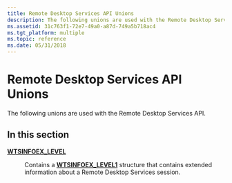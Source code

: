 ```yaml
---
title: Remote Desktop Services API Unions
description: The following unions are used with the Remote Desktop Services API.
ms.assetid: 31c763f1-72e7-49a0-a87d-749a5b718ac4
ms.tgt_platform: multiple
ms.topic: reference
ms.date: 05/31/2018
---
```


# Remote Desktop Services API Unions

The following unions are used with the Remote Desktop Services API.

## In this section

<dl> <dt>

[**WTSINFOEX\_LEVEL**](/windows/desktop/api/Wtsapi32/ns-wtsapi32-wtsinfoex_level_a)
</dt> <dd>

Contains a [**WTSINFOEX\_LEVEL1**](/windows/desktop/api/Wtsapi32/ns-wtsapi32-wtsinfoex_level1_a) structure that contains extended information about a Remote Desktop Services session.

</dd> </dl>

 

 





